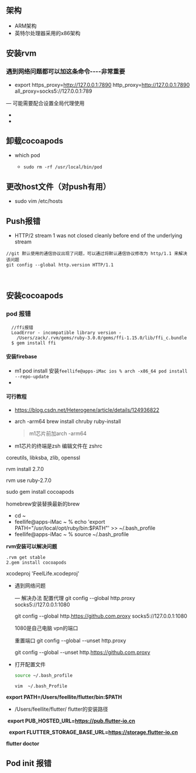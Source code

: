 ## 架构

- ARM架构
- 英特尔处理器采用的x86架构

## 安装rvm

### 遇到网络问题都可以加这条命令----非常重要

- export https_proxy=http://127.0.0.1:7890 http_proxy=http://127.0.0.1:7890 all_proxy=socks5://127.0.0.1:789

— 可能需要配合设置全局代理使用 

- ​
- ​

##  卸载cocoapods

- which pod 

  - ```
    sudo rm -rf /usr/local/bin/pod

    ```

## 更改host文件（对push有用）

- sudo vim /etc/hosts

## Push报错

-  HTTP/2 stream 1 was not closed cleanly before end of the underlying stream

  ```
  //git 默认使用的通信协议出现了问题，可以通过将默认通信协议修改为 http/1.1 来解决该问题
  git config --global http.version HTTP/1.1
  ```

  ​

## 安装cocoapods

### pod 报错

```shell
  //ffi报错
  LoadError - incompatible library version -
    /Users/zack/.rvm/gems/ruby-3.0.0/gems/ffi-1.15.0/lib/ffi_c.bundle
  $ gem install ffi
```



#### 安装firebase

- m1 pod install 安装`feellife@apps-iMac ios % arch -x86_64 pod install --repo-update`
- ​

#### 可行教程

- https://blog.csdn.net/Heterogene/article/details/124936822





- arch -arm64 brew install chruby ruby-install

  > m1芯片前加arch -arm64

- m1芯片的终端是zsh 编辑文件在 zshrc

coreutils, libksba, zlib, openssl

rvm install 2.7.0

rvm use ruby-2.7.0

sudo gem install cocoapods



homebrew安装替换最新的brew 

- cd ~ 
- feellife@apps-iMac ~ % echo 'export PATH="/usr/local/opt/ruby/bin:$PATH"' >> ~/.bash_profile
- feellife@apps-iMac ~ % source ~/.bash_profile

__rvm安装可以解决问题__



```
.rvm get stable  
2.gem install cocoapods 
```

xcodeproj 'FeelLife.xcodeproj'

- 遇到网络问题  

  — 解决办法 配置代理 git config --global http.proxy socks5://127.0.0.1:1080

  git config --global http.https://github.com.proxy socks5://127.0.0.1:1080

  1080是自己电脑 vpn的端口

  重置端口 git config --global --unset http.proxy

  git config --global --unset http.https://github.com.proxy

- 打开配置文件

  ```bash
  source ~/.bash_profile
  ```

  ~~~
  vim  ~/.bash_Profile
  ~~~

**export PATH=/Users/feellite/flutter/bin:$PATH** 

- /Users/feellite/flutter/ flutter的安装路径

 **export PUB_HOSTED_URL=https://pub.flutter-io.cn**

  **export FLUTTER_STORAGE_BASE_URL=https://storage.flutter-io.cn**

**flutter doctor** 

## Pod init 报错


